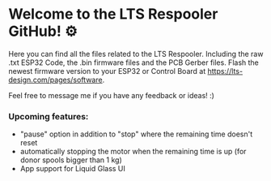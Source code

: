 # Welcome to the LTS Respooler GitHub! ⚙️

Here you can find all the files related to the LTS Respooler. Including the raw .txt ESP32 Code, the .bin firmware files and the PCB Gerber files. Flash the newest firmware version to your ESP32 or Control Board at https://lts-design.com/pages/software.

Feel free to message me if you have any feedback or ideas! :)

### Upcoming features:

- "pause" option in addition to "stop" where the remaining time doesn't reset
- automatically stopping the motor when the remaining time is up (for donor spools bigger than 1 kg)
- App support for Liquid Glass UI
